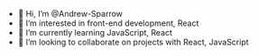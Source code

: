 - 👋 Hi, I’m @Andrew-Sparrow
- 👀 I’m interested in front-end development, React
- 🌱 I’m currently learning JavaScript, React
- 💞️ I’m looking to collaborate on projects with React, JavaScript
